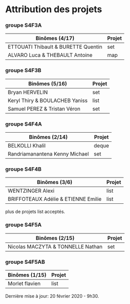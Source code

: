 # Attribution des projets

### groupe S4F3A

| Binômes (4/17)| Projet
|---|---
| ETTOUATI Thibault & BURETTE Quentin | set
| ALVARO Luca & THEBAULT Antoine | map

### groupe S4F3B

| Binômes (5/16) | Projet
|---|---
| Bryan HERVELIN | set
| Keryl Thiry & BOULACHEB Yaniss | list
| Samuel PEREZ & Tristan Véron | set

### groupe S4F4A

| Binômes (2/14) | Projet
|---|---
| BELKOLLI Khalil | deque
| Randriamanantena Kenny Michael | set

### groupe S4F4B

| Binômes (3/6) | Projet
|---|---
| WENTZINGER Alexi | list
| BRIFFOTEAUX Adélie & ETIENNE Emilie | list

plus de projets list acceptés.

### groupe S4F5A

| Binômes (2/15) | Projet
|---|---
| Nicolas MACZYTA & TONNELLE Nathan | set

### groupe S4F5AB

| Binômes (1/15) | Projet
|---|---
| Morlet flavien | list

Dernière mise à jour: 20 février 2020 - 9h30.
